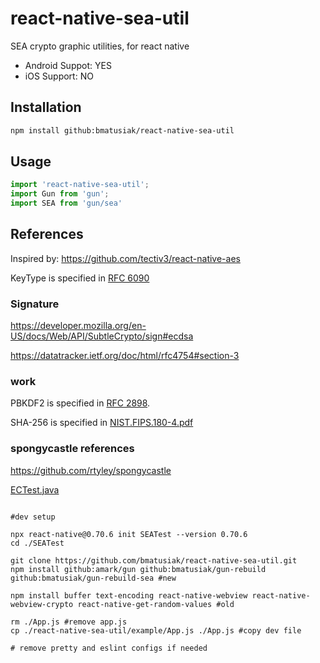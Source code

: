 # react-native-sea-util

SEA crypto graphic utilities, for react native

* Android Suppot: YES
* iOS Support: NO



## Installation

```sh
npm install github:bmatusiak/react-native-sea-util
```

## Usage

```js
import 'react-native-sea-util';
import Gun from 'gun';
import SEA from 'gun/sea'
```

## References

Inspired by: https://github.com/tectiv3/react-native-aes

KeyType is specified in [RFC 6090](https://datatracker.ietf.org/doc/html/rfc6090)

### Signature

https://developer.mozilla.org/en-US/docs/Web/API/SubtleCrypto/sign#ecdsa

https://datatracker.ietf.org/doc/html/rfc4754#section-3

### work

PBKDF2 is specified in [RFC 2898](https://datatracker.ietf.org/doc/html/rfc2898).

SHA-256 is specified in [NIST.FIPS.180-4.pdf](https://nvlpubs.nist.gov/nistpubs/FIPS/NIST.FIPS.180-4.pdf)

### spongycastle references

https://github.com/rtyley/spongycastle

[ECTest.java](https://github.com/rtyley/spongycastle/blob/spongy-master/core/src/test/java/org/spongycastle/crypto/test/ECTest.java)


```

#dev setup

npx react-native@0.70.6 init SEATest --version 0.70.6
cd ./SEATest

git clone https://github.com/bmatusiak/react-native-sea-util.git
npm install github:amark/gun github:bmatusiak/gun-rebuild github:bmatusiak/gun-rebuild-sea #new

npm install buffer text-encoding react-native-webview react-native-webview-crypto react-native-get-random-values #old

rm ./App.js #remove app.js
cp ./react-native-sea-util/example/App.js ./App.js #copy dev file

# remove pretty and eslint configs if needed 



```